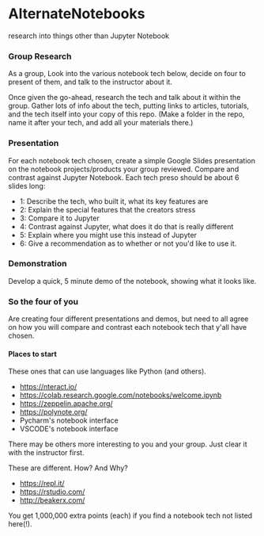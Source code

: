 # AlternateNotebooks
research into things other than Jupyter Notebook

### Group Research

As a group, Look into the various notebook tech below, decide on four to present of them, and talk to the instructor about it.

Once given the go-ahead, research the tech and talk about it within the group. Gather lots of info about the tech, putting links to articles, tutorials, and the tech itself into your copy of this repo. (Make a folder in the repo, name it after your tech, and add all your materials there.)

### Presentation

For each notebook tech chosen, create a simple Google Slides presentation on the notebook projects/products your group reviewed. Compare and contrast against Jupyter Notebook. Each tech preso should be about 6 slides long:
- 1: Describe the tech, who built it, what its key features are
- 2: Explain the special features that the creators stress
- 3: Compare it to Jupyter
- 4: Contrast against Jupyter, what does it do that is really different
- 5: Explain where you might use this instead of Jupyter
- 6: Give a recommendation as to whether or not you'd like to use it.

### Demonstration

Develop a quick, 5 minute demo of the notebook, showing what it looks like. 

### So the four of you

Are creating four different presentations and demos, but need to all agree on how you will compare and contrast each notebook tech that y'all have chosen.

#### Places to start

These ones that can use languages like Python (and others).
- https://nteract.io/
- https://colab.research.google.com/notebooks/welcome.ipynb
- https://zeppelin.apache.org/
- https://polynote.org/
- Pycharm's notebook interface
- VSCODE's notebook interface

There may be others more interesting to you and your group. Just clear it with the instructor first.

These are different. How? And Why?
- https://repl.it/
- https://rstudio.com/
- http://beakerx.com/

You get 1,000,000 extra points (each) if you find a notebook tech not listed here(!).
